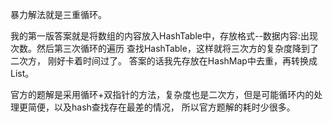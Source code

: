 暴力解法就是三重循环。

我的第一版答案就是将数组的内容放入HashTable中，存放格式--数据内容:出现次数。然后第三次循环的遍历
查找HashTable，这样就将三次方的复杂度降到了二次方， 刚好卡着时间过了。
答案的话我先存放在HashMap中去重，再转换成List。

官方的题解是采用循环+双指针的方法，复杂度也是二次方，但是可能循环内的处理更简便，以及hash查找存在最差的情况，
所以官方题解的耗时少很多。
